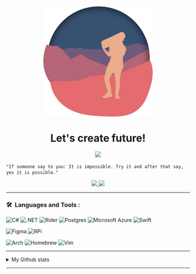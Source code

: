 <p align="center">
    <img src="Icons\MatejMa2ur.png" width="300px"/>
</p>

<h1 align="center">Let's create future!</h1>  

<p align="center">
    <a href="http://easv.dk"><img src="https://img.shields.io/badge/student%20%40%20easv.dk-Computer%20Science-fbbb2c?style=for-the-badge"/>
    </a>
</p>

```
"If someone say to you: It is impossible. Try it and after that say, yes it is possible."
```

<p align="center">
<!-- This is all Media Where to Find Me -->
    <a href="https://www.linkedin.com/in/matej-mazur/">
        <img src="https://img.shields.io/badge/LinkedIn-0A66C2?style=for-the-badge&logo=LinkedIn&logoColor=#FFFFFF"/>
    </a>
    <a href="https://mmlw.net">
        <img src="https://img.shields.io/badge/mmlw.net-000000?style=for-the-badge&logo=GitHub%20Pages"/>
    </a>
</p>

---
### 🛠 &nbsp;Languages and Tools :

![C#](https://img.shields.io/badge/C%23-239120.svg?style=for-the-badge&logo=C%20Sharp&logoColor=white)
![.NET](https://img.shields.io/badge/.NET-512bd4.svg?style=for-the-badge&logo=.NET&logoColor=white)
![Rider](https://img.shields.io/badge/Rider-467bf5.svg?style=for-the-badge&logo=Rider&logoColor=white)
![Postgres](https://img.shields.io/badge/Postgres-%23316192.svg?style=for-the-badge&logo=postgresql&logoColor=white)
![Microsoft Azure](https://img.shields.io/badge/Microsoft%20Azure-0078D4.svg?style=for-the-badge&logo=Microsoft%20Azure&logoColor=white)
![Swift](https://img.shields.io/badge/Swift-F54A2A.svg?style=for-the-badge&logo=swift&logoColor=white)

![Figma](https://img.shields.io/badge/Figma-f24e1e.svg?style=for-the-badge&logo=Figma&logoColor=white)
![RPi](https://img.shields.io/badge/Raspberry%20PI-A22846.svg?style=for-the-badge&logo=Raspberry%20Pi&logoColor=white)

![Arch](https://img.shields.io/badge/Arch-1793D1.svg?style=for-the-badge&logo=Arch%20Linux&logoColor=white)
![Homebrew](https://img.shields.io/badge/Homebrew-fbb040.svg?style=for-the-badge&logo=Homebrew&logoColor=white)
![Vim](https://img.shields.io/badge/Vim-019733.svg?style=for-the-badge&logo=Vim&logoColor=white)

---

<details>

<summary>My Github stats</summary>

<p align="center">
    <img src="https://github-readme-stats-theta-amber-33.vercel.app/api/top-langs/?username=MatejMa2ur&layout=compact&include_all_commits=true&count_private=true"/>
</p>

</details>

---

<!-- This section you create this variables that are used above -->
[website]: https://matejma2ur.github.io/questmat.github.io/
[twitter]: https://twitter.com/matej_mazur
[linkedin]: https://www.linkedin.com/in/matej-mazur/
[xbox]: https://xboxgamertag.com/search/Grimsborith
[discord]: https://discordapp.com/users/405791730839846932

